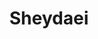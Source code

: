 ---
layout: post
layout: main
title:  Sheydaei
categories: [mohsen_chavoshi]
file: /assets/music/mohsen_chavoshi.mp3
---